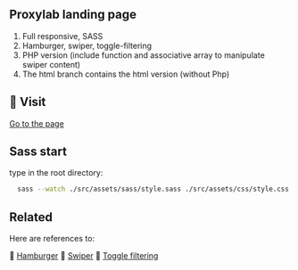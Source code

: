 ## Proxylab landing page

1. Full responsive, SASS
2. Hamburger, swiper, toggle-filtering
3. PHP version (include function and associative array to manipulate swiper content)
4. The html branch contains the html version (without Php)

## 🔗 Visit
[Go to the page](https://rococo-dragon-729d7f.netlify.app/)

## Sass start
type in the root directory:
```bash
  sass --watch ./src/assets/sass/style.sass ./src/assets/css/style.css
```

## Related

Here are references to:

🔗 [Hamburger](https://github.com/jonsuh/hamburgers)
🔗 [Swiper](https://github.com/nolimits4web/swiper)
🔗 [Toggle filtering](https://github.com/patrickkunka/mixitup)

